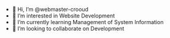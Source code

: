- 👋 Hi, I’m @webmaster-crooud
- 👀 I’m interested in Website Development
- 🌱 I’m currently learning Management of System Information
- 💞️ I’m looking to collaborate on Development 

<!---
webmaster-crooud/webmaster-crooud is a ✨ special ✨ repository because its `README.md` (this file) appears on your GitHub profile.
You can click the Preview link to take a look at your changes.
--->
